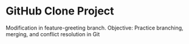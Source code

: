 # GitHub Clone Project
Modification in feature-greeting branch.
Objective: Practice branching, merging, and conflict resolution in Git
